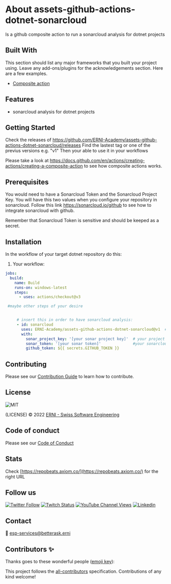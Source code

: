 # About assets-github-actions-dotnet-sonarcloud

Is a github composite action to run a sonarcloud analysis for dotnet projects

<!-- ALL-CONTRIBUTORS-BADGE:START - Do not remove or modify this section -->
<!-- ALL-CONTRIBUTORS-BADGE:END -->

## Built With

This section should list any major frameworks that you built your project using. Leave any add-ons/plugins for the acknowledgements section. Here are a few examples.

- [Composite action](https://docs.github.com/en/actions/creating-actions/creating-a-composite-action)

## Features

- sonarcloud analysis for dotnet projects

## Getting Started

Check the releases of https://github.com/ERNI-Academy/assets-github-actions-dotnet-sonarcloud/releases
Find the lastest tag or one of the previus versions e.g. "v1"
Then your able to use it in your workflows

Please take a look at https://docs.github.com/en/actions/creating-actions/creating-a-composite-action to see how composite actions works.

## Prerequisites

You would need to have a Sonarcloud Token and the Sonarcloud Project Key. You will have this two values when you configure your repository in sonarcloud.
Follow this link https://sonarcloud.io/github to see how to integrate sonarcloud with github.

Remember that Sonarcloud Token is sensitive and should be keeped as a secret. 

## Installation

In the workflow of your target dotnet repository do this:

1. Your workflow:

```yml
jobs:
  build:
    name: Build
    runs-on: windows-latest
    steps:
      - uses: actions/checkout@v3

 #maybe other steps of your desire


     # insert this in order to have sonarcloud analysis:
     - id: sonarcloud
       uses: ERNI-Academy/assets-github-actions-dotnet-sonarcloud@v1  # this is name of the action plus the version "v1" find the lastest tag in the releases
       with:
         sonar_project_key: '[your sonar project key]'  # your project key
         sonar_token: '[your sonar token]'              #your sonarcloud token, we recommend that to storage the token in a secret and use it like ${{ secrets.SONAR_TOKEN }}         
         github_token: ${{ secrets.GITHUB_TOKEN }}
```

## Contributing

Please see our [Contribution Guide](CONTRIBUTING.md) to learn how to contribute.

## License

![MIT](https://img.shields.io/badge/License-MIT-blue.svg)

(LICENSE) © 2022 [ERNI - Swiss Software Engineering](https://www.betterask.erni)

## Code of conduct

Please see our [Code of Conduct](CODE_OF_CONDUCT.md)

## Stats

Check [https://repobeats.axiom.co/](https://repobeats.axiom.co/) for the right URL

## Follow us

[![Twitter Follow](https://img.shields.io/twitter/follow/ERNI?style=social)](https://www.twitter.com/ERNI)
[![Twitch Status](https://img.shields.io/twitch/status/erni_academy?label=Twitch%20Erni%20Academy&style=social)](https://www.twitch.tv/erni_academy)
[![YouTube Channel Views](https://img.shields.io/youtube/channel/views/UCkdDcxjml85-Ydn7Dc577WQ?label=Youtube%20Erni%20Academy&style=social)](https://www.youtube.com/channel/UCkdDcxjml85-Ydn7Dc577WQ)
[![Linkedin](https://img.shields.io/badge/linkedin-31k-green?style=social&logo=Linkedin)](https://www.linkedin.com/company/erni)

## Contact

📧 [esp-services@betterask.erni](mailto:esp-services@betterask.erni)

## Contributors ✨

Thanks goes to these wonderful people ([emoji key](https://allcontributors.org/docs/en/emoji-key)):

<!-- ALL-CONTRIBUTORS-LIST:START - Do not remove or modify this section -->
<!-- ALL-CONTRIBUTORS-LIST:END -->
This project follows the [all-contributors](https://github.com/all-contributors/all-contributors) specification. Contributions of any kind welcome!
